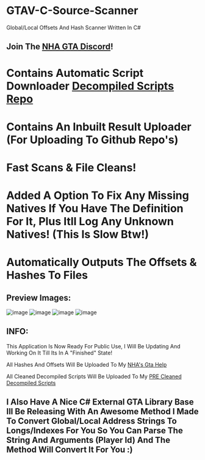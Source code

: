 # GTAV-C-Source-Scanner
Global/Local Offsets And Hash Scanner Written In C#

## Join The [NHA GTA Discord](https://discord.gg/3EQvmNMr2c)!

# Contains Automatic Script Downloader [Decompiled Scripts Repo](https://github.com/dr-NHA/GTAV-Decompiled-Scripts)

# Contains An Inbuilt Result Uploader (For Uploading To Github Repo's)
# Fast Scans & File Cleans!
# Added A Option To Fix Any Missing Natives If You Have The Definition For It, Plus Itll Log Any Unknown Natives! (This Is Slow Btw!)
# Automatically Outputs The Offsets & Hashes To Files

## Preview Images:
![image](https://user-images.githubusercontent.com/56168811/174649477-14e57fe9-04c6-47d9-81f1-c4dd83cc5a35.png)
![image](https://user-images.githubusercontent.com/56168811/174649809-63d2fed4-f4e9-4bfb-9e93-fd04aeb4f6f3.png)
![image](https://user-images.githubusercontent.com/56168811/174649859-5d6575aa-9867-4825-895e-5f429a015fcf.png)
![image](https://user-images.githubusercontent.com/56168811/174650274-e90f9ac7-7c35-4762-adf1-b58c6ec0a998.png)


## INFO:
This Application Is Now Ready For Public Use,
I Will Be Updating And Working On It Till Its In A "Finished" State!

All Hashes And Offsets Will Be Uploaded To My 
[NHA's Gta Help](https://github.com/dr-NHA/GtaV_2)  

All Cleaned Decompiled Scripts Will Be Uploaded To My 
[PRE Cleaned Decompiled Scripts](https://github.com/dr-NHA/NHA-Cleaned-Decompiled-Scripts)  



## I Also Have A Nice C# External GTA Library Base Ill Be Releasing With An Awesome Method I Made To Convert Global/Local Address Strings To Longs/Indexes For You So You Can Parse The String And Arguments (Player Id) And The Method Will Convert It For You :)
